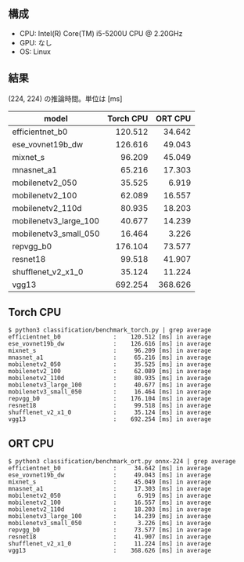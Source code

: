 ## 構成

- CPU: Intel(R) Core(TM) i5-5200U CPU @ 2.20GHz
- GPU: なし
- OS: Linux

## 結果

(224, 224) の推論時間。単位は [ms]

| model                 | Torch CPU | ORT CPU |
| --------------------- | --------: | ------: |
| efficientnet_b0       |   120.512 |  34.642 |
| ese_vovnet19b_dw      |   126.616 |  49.043 |
| mixnet_s              |    96.209 |  45.049 |
| mnasnet_a1            |    65.216 |  17.303 |
| mobilenetv2_050       |    35.525 |   6.919 |
| mobilenetv2_100       |    62.089 |  16.557 |
| mobilenetv2_110d      |    80.935 |  18.203 |
| mobilenetv3_large_100 |    40.677 |  14.239 |
| mobilenetv3_small_050 |    16.464 |   3.226 |
| repvgg_b0             |   176.104 |  73.577 |
| resnet18              |    99.518 |  41.907 |
| shufflenet_v2_x1_0    |    35.124 |  11.224 |
| vgg13                 |   692.254 | 368.626 |

## Torch CPU

```text
$ python3 classification/benchmark_torch.py | grep average
efficientnet_b0               :    120.512 [ms] in average
ese_vovnet19b_dw              :    126.616 [ms] in average
mixnet_s                      :     96.209 [ms] in average
mnasnet_a1                    :     65.216 [ms] in average
mobilenetv2_050               :     35.525 [ms] in average
mobilenetv2_100               :     62.089 [ms] in average
mobilenetv2_110d              :     80.935 [ms] in average
mobilenetv3_large_100         :     40.677 [ms] in average
mobilenetv3_small_050         :     16.464 [ms] in average
repvgg_b0                     :    176.104 [ms] in average
resnet18                      :     99.518 [ms] in average
shufflenet_v2_x1_0            :     35.124 [ms] in average
vgg13                         :    692.254 [ms] in average
```

## ORT CPU

```text
$ python3 classification/benchmark_ort.py onnx-224 | grep average
efficientnet_b0               :     34.642 [ms] in average
ese_vovnet19b_dw              :     49.043 [ms] in average
mixnet_s                      :     45.049 [ms] in average
mnasnet_a1                    :     17.303 [ms] in average
mobilenetv2_050               :      6.919 [ms] in average
mobilenetv2_100               :     16.557 [ms] in average
mobilenetv2_110d              :     18.203 [ms] in average
mobilenetv3_large_100         :     14.239 [ms] in average
mobilenetv3_small_050         :      3.226 [ms] in average
repvgg_b0                     :     73.577 [ms] in average
resnet18                      :     41.907 [ms] in average
shufflenet_v2_x1_0            :     11.224 [ms] in average
vgg13                         :    368.626 [ms] in average
```
